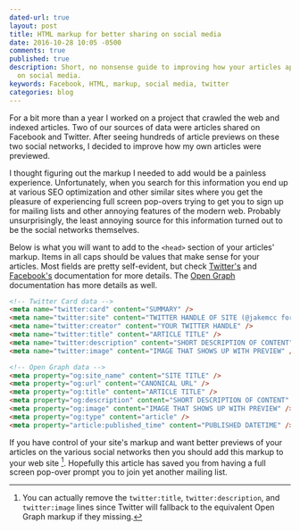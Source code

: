 ```yaml
---
dated-url: true
layout: post
title: HTML markup for better sharing on social media
date: 2016-10-28 10:05 -0500
comments: true
published: true
description: Short, no nonsense guide to improving how your articles appear when shared
  on social media.
keywords: Facebook, HTML, markup, social media, twitter
categories: blog
---
```


For a bit more than a year I worked on a project that crawled the web
and indexed articles. Two of our sources of data were articles shared
on Facebook and Twitter. After seeing hundreds of article previews on
these two social networks, I decided to improve how my own articles were
previewed.

I thought figuring out the markup I needed to add would be a painless
experience. Unfortunately, when you search for this information you
end up at various SEO optimization and other similar sites where you
get the pleasure of experiencing full screen pop-overs trying to get
you to sign up for mailing lists and other annoying features of the
modern web. Probably unsurprisingly, the least annoying source for
this information turned out to be the social networks themselves.

Below is what you will want to add to the `<head>` section of
your articles' markup. Items in all caps should be values that make
sense for your articles. Most fields are pretty self-evident, but
check [Twitter's](https://dev.twitter.com/cards/markup)
and
[Facebook's](https://developers.facebook.com/docs/sharing/webmasters#markup) documentation
for more details. The [Open Graph](http://ogp.me/) documentation has
more details as well.

```html
<!-- Twitter Card data -->
<meta name="twitter:card" content="SUMMARY" />
<meta name="twitter:site" content="TWITTER HANDLE OF SITE (@jakemcc for this site)" />
<meta name="twitter:creator" content="YOUR TWITTER HANDLE" />
<meta name="twitter:title" content="ARTICLE TITLE" />
<meta name="twitter:description" content="SHORT DESCRIPTION OF CONTENT" />
<meta name="twitter:image" content="IMAGE THAT SHOWS UP WITH PREVIEW" />

<!-- Open Graph data -->
<meta property="og:site_name" content="SITE TITLE" />
<meta property="og:url" content="CANONICAL URL" />
<meta property="og:title" content="ARTICLE TITLE" />
<meta property="og:description" content="SHORT DESCRIPTION OF CONTENT" />
<meta property="og:image" content="IMAGE THAT SHOWS UP WITH PREVIEW" />
<meta property="og:type" content="article" />
<meta property="article:published_time" content="PUBLISHED DATETIME" />
```

If you have control of your site's markup and want better previews of
your articles on the various social networks then you should add this
markup to your web site [^1]. Hopefully this article has saved you
from having a full screen pop-over prompt you to join yet another
mailing list.

[^1]: You can actually remove the `twitter:title`, `twitter:description`, and `twitter:image` lines since Twitter will fallback to the equivalent Open Graph markup if they missing.

